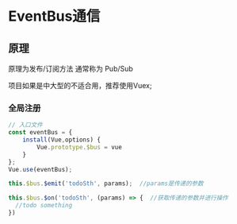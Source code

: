 # EventBus通信

## 原理

原理为发布/订阅方法 通常称为 Pub/Sub

项目如果是中大型的不适合用，推荐使用Vuex;

### 全局注册

```js
// 入口文件
const eventBus = {
    install(Vue,options) {
        Vue.prototype.$bus = vue
    }
};
Vue.use(eventBus);
```

```js
this.$bus.$emit('todoSth', params);  //params是传递的参数
```

```js
this.$bus.$on('todoSth', (params) => {  //获取传递的参数并进行操作
  //todo something
})
```
